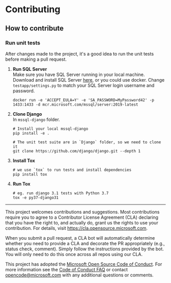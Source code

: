 # Contributing

## How to contribute

### Run unit tests
After changes made to the project, it's a good idea to run the unit tests before making a pull request. 


1. **Run SQL Server**  
   Make sure you have SQL Server running in your local machine. 
   Download and install SQL Server [here](https://www.microsoft.com/en-us/sql-server/sql-server-downloads), or you could use docker. Change `testapp/settings.py` to match your SQL Server login username and password.  
   
   ```
   docker run -e 'ACCEPT_EULA=Y' -e 'SA_PASSWORD=MyPassword42' -p 1433:1433 -d mcr.microsoft.com/mssql/server:2019-latest
   ```
2. **Clone Django**   
   In `mssql-django` folder. 
   ```
   # Install your local mssql-django
   pip install -e .

   # The unit test suite are in `Django` folder, so we need to clone it
   git clone https://github.com/django/django.git --depth 1
   ```
   
3. **Install Tox**  
   ```
   # we use `tox` to run tests and install dependencies
   pip install tox
   ``` 
4. **Run Tox**  
   ```
   # eg. run django 3.1 tests with Python 3.7
   tox -e py37-django31
   ```

---
This project welcomes contributions and suggestions.  Most contributions require you to agree to a
Contributor License Agreement (CLA) declaring that you have the right to, and actually do, grant us
the rights to use your contribution. For details, visit https://cla.opensource.microsoft.com.

When you submit a pull request, a CLA bot will automatically determine whether you need to provide
a CLA and decorate the PR appropriately (e.g., status check, comment). Simply follow the instructions
provided by the bot. You will only need to do this once across all repos using our CLA.

This project has adopted the [Microsoft Open Source Code of Conduct](https://opensource.microsoft.com/codeofconduct/).
For more information see the [Code of Conduct FAQ](https://opensource.microsoft.com/codeofconduct/faq/) or
contact [opencode@microsoft.com](mailto:opencode@microsoft.com) with any additional questions or comments.